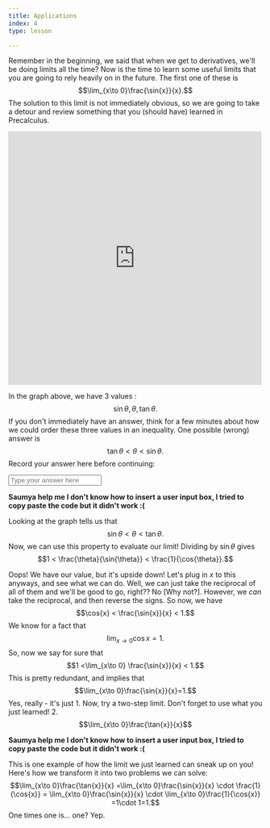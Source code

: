 ```yaml
---
title: Applications 
index: 4
type: lesson 

---
```


Remember in the beginning, we said that when we get to derivatives, we'll be doing limits all the time? Now is the time to learn some useful limits that you are going to rely heavily on in the future. The first one of these is
$$\lim_{x\to 0}\frac{\sin{x}}{x}.$$
The solution to this limit is not immediately obvious, so we are going to take a detour and review something that you (should have) learned in Precalculus.

<iframe  src="https://www.desmos.com/calculator/jmllvl6cqk?embed" class="graph" width="500px" height="500px" style="border: 1px solid #ccc" frameborder="0"></iframe>

In the graph above, we have 3 values :
$$\sin{\theta}, \theta, \tan{\theta}.$$
If you don't immediately have an answer, think for a few minutes about how we could order these three values in an inequality. One possible (wrong) answer is
$$\tan{\theta} < \theta < \sin{\theta}.$$
Record your answer here before continuing:
</p><input type="text" id="txt_1" onkeyup="saveValue(this);" placeholder="Type your answer here" class="form-control form-control-sm">

<b>Saumya help me I don't know how to insert a user input box, I tried to copy paste the code but it didn't work :( </b>

Looking at the graph tells us that
$$\sin{\theta} < \theta < \tan{\theta}.$$
Now, we can use this property to evaluate our limit! Dividing by $\sin{\theta}$ gives
$$1 < \frac{\theta}{\sin{\theta}} < \frac{1}{\cos{\theta}}.$$

Oops! We have our value, but it's upside down! Let's plug in $x$ to this anyways, and see what we can do. Well, we can just take the reciprocal of all of them and we'll be good to go, right?? No [Why not?]. However, we _can_ take the reciprocal, and then reverse the signs. So now, we have
$$\cos{x} < \frac{\sin{x}}{x} < 1.$$
We know for a fact that
$$\lim_{x\to 0}\cos{x}=1.$$
So, now we say for sure that
$$1 <\lim_{x\to 0} \frac{\sin{x}}{x} < 1.$$
This is pretty redundant, and implies that
$$\lim_{x\to 0}\frac{\sin{x}}{x}=1.$$
Yes, really - it's just 1. Now, try a two-step limit. Don't forget to use what you just learned! 2.
$$\lim_{x\to 0}\frac{\tan{x}}{x}$$

<b>Saumya help me I don't know how to insert a user input box, I tried to copy paste the code but it didn't work :( </b>

This is one example of how the limit we just learned can sneak up on you! Here's how we transform it into two problems we can solve:
$$\lim_{x\to 0}\frac{\tan{x}}{x} =\lim_{x\to 0}\frac{\sin{x}}{x} \cdot \frac{1}{\cos{x}} = \lim_{x\to 0}\frac{\sin{x}}{x} \cdot  \lim_{x\to 0}\frac{1}{\cos{x}} =1\cdot 1=1.$$
One times one is... one? Yep.

<!--stackedit_data:
eyJoaXN0b3J5IjpbMTE3MDMyODA0NywtMTMxMzQyMzM0MF19
-->